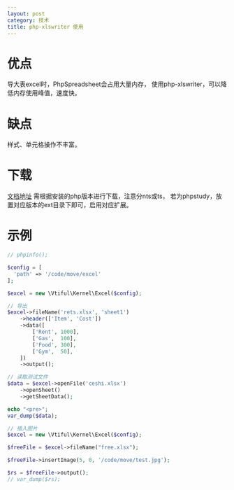 ```yaml
---
layout: post
category: 技术
title: php-xlswriter 使用
---
```

# 优点
导大表excel时，PhpSpreadsheet会占用大量内存，
使用php-xlswriter，可以降低内存使用峰值，速度快。

# 缺点
样式、单元格操作不丰富。

# 下载
[文档地址](https://xlswriter-docs.viest.me/zh-cn/an-zhuang)
需根据安装的php版本进行下载，注意分nts或ts，
若为phpstudy，放置对应版本的ext目录下即可，启用对应扩展。

# 示例
```php
// phpinfo();

$config = [
  'path' => '/code/move/excel'
];

$excel = new \Vtiful\Kernel\Excel($config);

// 导出
$excel->fileName('rets.xlsx', 'sheet1')
    ->header(['Item', 'Cost'])
    ->data([
        ['Rent', 1000],
        ['Gas',  100],
        ['Food', 300],
        ['Gym',  50],
    ])
    ->output();

// 读取测试文件
$data = $excel->openFile('ceshi.xlsx')
    ->openSheet()
    ->getSheetData();

echo "<pre>";
var_dump($data);

// 插入图片
$excel = new \Vtiful\Kernel\Excel($config);

$freeFile = $excel->fileName("free.xlsx");

$freeFile->insertImage(5, 0, '/code/move/test.jpg');

$rs = $freeFile->output();
// var_dump($rs);
```
